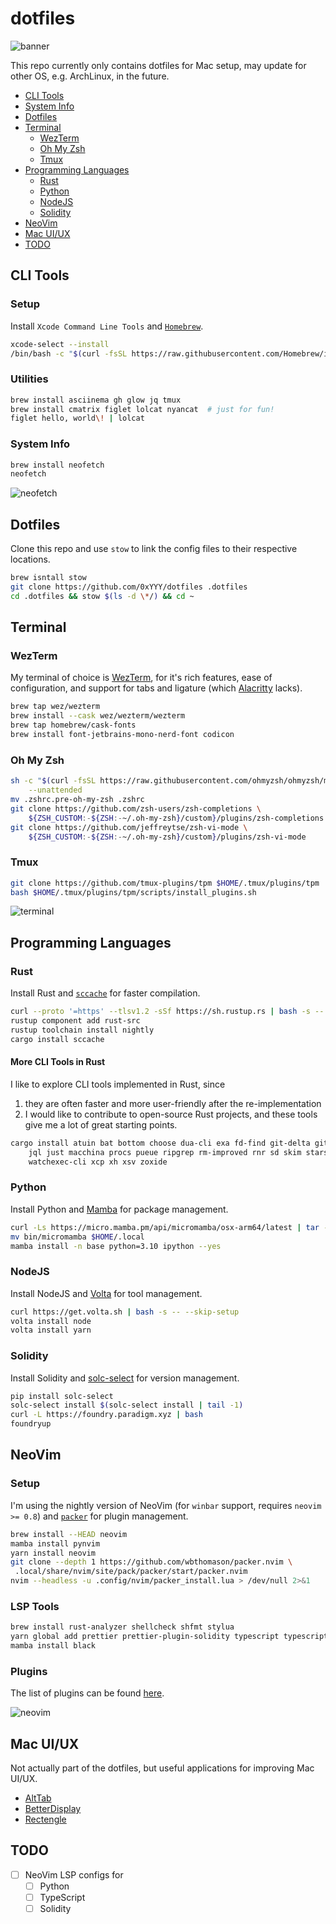 # dotfiles

![banner](images/banner.png)

This repo currently only contains dotfiles for Mac setup, may update for other OS, e.g. ArchLinux,
in the future.

- [CLI Tools](#cli-tools)
- [System Info](#system-info)
- [Dotfiles](#dotfiles-1)
- [Terminal](#terminal)
  - [WezTerm](#wezterm)
  - [Oh My Zsh](#oh-my-zsh)
  - [Tmux](#tmux)
- [Programming Languages](#programming-languages)
  - [Rust](#rust)
  - [Python](#python)
  - [NodeJS](#nodejs)
  - [Solidity](#solidity)
- [NeoVim](#neovim)
- [Mac UI/UX](#mac-uiux)
- [TODO](#todo)

## CLI Tools

### Setup

Install `Xcode Command Line Tools` and [`Homebrew`](https://brew.sh).

```bash
xcode-select --install
/bin/bash -c "$(curl -fsSL https://raw.githubusercontent.com/Homebrew/install/HEAD/install.sh)"
```

### Utilities

```bash
brew install asciinema gh glow jq tmux
brew install cmatrix figlet lolcat nyancat  # just for fun!
figlet hello, world\! | lolcat
```

### System Info

```bash
brew install neofetch
neofetch
```

![neofetch](images/neofetch.png)

## Dotfiles

Clone this repo and use `stow` to link the config files to their respective locations.

```bash
brew isntall stow
git clone https://github.com/0xYYY/dotfiles .dotfiles
cd .dotfiles && stow $(ls -d \*/) && cd ~
```

## Terminal

### WezTerm

My terminal of choice is [WezTerm](https://wezfurlong.org/wezterm/), for it's rich features, ease of
configuration, and support for tabs and ligature (which
[Alacritty](https://github.com/alacritty/alacritty/issues/50) lacks).

```bash
brew tap wez/wezterm
brew install --cask wez/wezterm/wezterm
brew tap homebrew/cask-fonts
brew install font-jetbrains-mono-nerd-font codicon
```

### Oh My Zsh

```bash
sh -c "$(curl -fsSL https://raw.githubusercontent.com/ohmyzsh/ohmyzsh/master/tools/install.sh)" "" \
    --unattended
mv .zshrc.pre-oh-my-zsh .zshrc
git clone https://github.com/zsh-users/zsh-completions \
    ${ZSH_CUSTOM:-${ZSH:-~/.oh-my-zsh}/custom}/plugins/zsh-completions
git clone https://github.com/jeffreytse/zsh-vi-mode \
    ${ZSH_CUSTOM:-${ZSH:-~/.oh-my-zsh}/custom}/plugins/zsh-vi-mode
```

### Tmux

```bash
git clone https://github.com/tmux-plugins/tpm $HOME/.tmux/plugins/tpm
bash $HOME/.tmux/plugins/tpm/scripts/install_plugins.sh
```

![terminal](images/terminal.png)

## Programming Languages

### Rust

Install Rust and [`sccache`](https://github.com/mozilla/sccache) for faster compilation.

```bash
curl --proto '=https' --tlsv1.2 -sSf https://sh.rustup.rs | bash -s -- --verbose -y --no-modify-path
rustup component add rust-src
rustup toolchain install nightly
cargo install sccache
```

#### More CLI Tools in Rust

I like to explore CLI tools implemented in Rust, since

1. they are often faster and more user-friendly after the re-implementation
2. I would like to contribute to open-source Rust projects, and these tools give me a lot of great
   starting points.

```bash
cargo install atuin bat bottom choose dua-cli exa fd-find git-delta gitui heh hexyl huniq jless \
    jql just macchina procs pueue ripgrep rm-improved rnr sd skim starship tokei tuc volta \
    watchexec-cli xcp xh xsv zoxide
```

### Python

Install Python and [Mamba](https://mamba.readthedocs.io/en/latest/index.html) for package
management.

```bash
curl -Ls https://micro.mamba.pm/api/micromamba/osx-arm64/latest | tar -xvj bin/micromamba
mv bin/micromamba $HOME/.local
mamba install -n base python=3.10 ipython --yes
```

### NodeJS

Install NodeJS and [Volta](https://volta.sh) for tool management.

```bash
curl https://get.volta.sh | bash -s -- --skip-setup
volta install node
volta install yarn
```

### Solidity

Install Solidity and [solc-select](https://github.com/crytic/solc-select) for version management.

```bash
pip install solc-select
solc-select install $(solc-select install | tail -1)
curl -L https://foundry.paradigm.xyz | bash
foundryup
```

## NeoVim

### Setup

I'm using the nightly version of NeoVim (for `winbar` support, requires `neovim >= 0.8`) and
[`packer`](https://github.com/wbthomason/packer.nvim) for plugin management.

```bash
brew install --HEAD neovim
mamba install pynvim
yarn install neovim
git clone --depth 1 https://github.com/wbthomason/packer.nvim \
 .local/share/nvim/site/pack/packer/start/packer.nvim
nvim --headless -u .config/nvim/packer_install.lua > /dev/null 2>&1
```

### LSP Tools

```bash
brew install rust-analyzer shellcheck shfmt stylua
yarn global add prettier prettier-plugin-solidity typescript typescript-language-server
mamba install black
```

### Plugins

The list of plugins can be found [here](neovim/.config/nvim/lua/settings/plugins.lua).

![neovim](images/neovim.png)

## Mac UI/UX

Not actually part of the dotfiles, but useful applications for improving Mac UI/UX.

- [AltTab](https://alt-tab-macos.netlify.app)
- [BetterDisplay](https://github.com/waydabber/BetterDisplay#readme)
- [Rectengle](https://rectangleapp.com)

## TODO

- [ ] NeoVim LSP configs for
  - [ ] Python
  - [ ] TypeScript
  - [ ] Solidity
